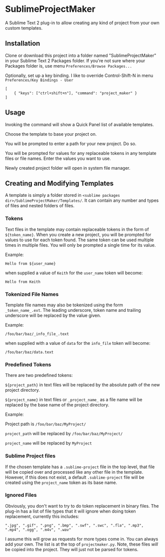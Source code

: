 SublimeProjectMaker
===================

A Sublime Text 2 plug-in to allow creating any kind of project from your own custom templates.

## Installation

Clone or download this project into a folder named "SublimeProjectMaker" in your Sublime Text 2 Packages folder. If you're not sure where your Packages folder is, use menu `Preferences/Browse Packages...`

Optionally, set up a key binding. I like to override Control-Shift-N in menu `Preferences/Key Bindings - User`

	[
		{ "keys": ["ctrl+shift+n"], "command": "project_maker" }
	]

## Usage

Invoking the command will show a Quick Panel list of available templates.

Choose the template to base your project on.

You will be prompted to enter a path for your new project. Do so.

You will be prompted for values for any replaceable tokens in any template files or file names. Enter the values you want to use.

Newly created project folder will open in system file manager.

## Creating and Modifying Templates

A template is simply a folder stored in `<sublime packages dir>/SublimeProjectMaker/Templates/`. It can contain any number and types of files and nested folders of files.

### Tokens

Text files in the template may contain replaceable tokens in the form of `${token_name}`. When you create a new project, you will be prompted for values to use for each token found. The same token can be used multiple times in multiple files. You will only be prompted a single time for its value.

Example:

	Hello from ${user_name}

when supplied a value of `Keith` for the `user_name` token will become:

	Hello from Keith

### Tokenized File Names

Template file names may also be tokenized using the form `_token_name_.ext`. The leading underscore, token name and trailing underscore will be replaced by the value given.

Example:

	/foo/bar/baz/_info_file_.text

when supplied with a value of `data` for the `info_file` token will become:

	/foo/bar/baz/data.text

### Predefined Tokens

There are two predefined tokens:

`${project_path}` in text files will be replaced by the absolute path of the new project directory.

`${project_name}` in text files or `_project_name_` as a file name will be replaced by the base name of the project directory.

Example:

Project path is `/foo/bar/baz/MyProject/`

`project_path` will be replaced by `/foo/bar/baz/MyProject/`

`project_name` will be replaced by `MyProject`

### Sublime Project files

If the chosen template has a `.sublime-project` file in the top level, that file will be copied over and processed like any other file in the template. However, if this does not exist, a default `.sublime-project` file will be created using the `project_name` token as its base name. 

### Ignored Files

Obviously, you don't want to try to do token replacement in binary files. The plug-in has a list of file types that it will ignore when doing token replacement, currently this includes:

	".jpg", ".gif", ".png", ".bmp", ".swf", ".swc", ".fla", ".mp3", ".mp4", ".ogg", ".m4v", ".wav"

I assume this will grow as requests for more types come in. You can always add your own. The list is at the top of `projectmaker.py`. Note, these files _will_ be copied into the project. They will just not be parsed for tokens.